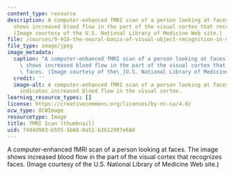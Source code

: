 ```yaml
---
content_type: resource
description: A computer-enhanced fMRI scan of a person looking at faces. The image
  shows increased blood flow in the part of the visual cortex that recognizes faces.
  (Image courtesy of the U.S. National Library of Medicine Web site.)
file: /courses/9-916-the-neural-basis-of-visual-object-recognition-in-monkeys-and-humans-spring-2005/7484d903b5555b688a51b3b12907e68d_9-916s05-th.jpg
file_type: image/jpeg
image_metadata:
  caption: "A computer-enhanced fMRI scan of a person looking at faces. The image\
    \ shows increased blood flow in the part of the visual cortex that recognizes\
    \ faces. (Image courtesy of the\_[U.S. National Library of Medicine Web site](http://www.nlm.nih.gov/).)"
  credit: ''
  image-alt: A computer-enhanced fMRI scan of a person looking at faces.  The image
    indicates increased blood flow in the visual cortex.
learning_resource_types: []
license: https://creativecommons.org/licenses/by-nc-sa/4.0/
ocw_type: OCWImage
resourcetype: Image
title: fMRI Scan (thumbnail)
uid: 7484d903-b555-5b68-8a51-b3b12907e68d
---
```

A computer-enhanced fMRI scan of a person looking at faces. The image shows increased blood flow in the part of the visual cortex that recognizes faces. (Image courtesy of the U.S. National Library of Medicine Web site.)